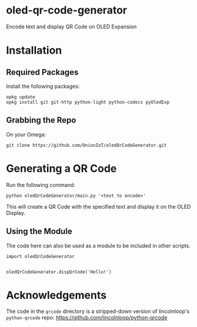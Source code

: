 # oled-qr-code-generator
Encode text and display QR Code on OLED Expansion


# Installation 


## Required Packages

Install the following packages:
```
opkg update
opkg install git git-http python-light python-codecs pyOledExp
```

## Grabbing the Repo

On your Omega:
```
git clone https://github.com/OnionIoT/oledQrCodeGenerator.git
```



# Generating a QR Code

Run the following command:
```
python oledQrCodeGenerator/main.py '<text to encode>'
```

This will create a QR Code with the specified text and display it on the OLED Display.



## Using the Module

The code here can also be used as a module to be included in other scripts.

```
import oledQrCodeGenerator


oledQrCodeGenerator.dispQrCode('Hello!')
```



# Acknowledgements

The code in the `qrcode` directory is a stripped-down version of lincolnloop's `python-qrcode` repo:
https://github.com/lincolnloop/python-qrcode
